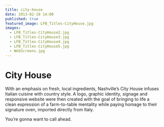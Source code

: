 ```yaml
---
title: city-house
date: 2013-02-18 14:00
published: true
featured_image: LFB_Titles-CityHouse.jpg
images:
  - LFB_Titles-CityHouse2.jpg
  - LFB_Titles-CityHouse3.jpg
  - LFB_Titles-CityHouse4.jpg
  - LFB_Titles-CityHouse5.jpg
  - WebScreens.jpg
---
```


# City House

With an emphasis on fresh, local ingredients, Nashville&rsquo;s City House infuses Italian cuisine with country style. A logo, graphic identity, signage and responsive website were then created with the goal of bringing to life a clean expression of a farm-to-table mentality while paying homage to their signature oven, imported directly from Italy.

You&rsquo;re gonna want to call ahead.
